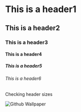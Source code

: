 # This is a header1 
## This is a header2
### This is a header3
#### This is a header4
##### This is a header5
###### This is a header6

Checking header sizes 

![Github Wallpaper](https://c4.wallpaperflare.com/wallpaper/607/551/626/code-github-logo-open-source-wallpaper-preview.jpg)
